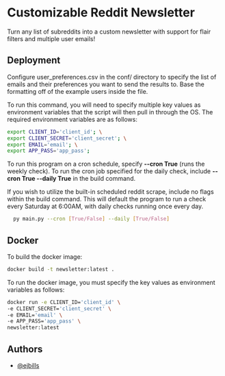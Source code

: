
# Customizable Reddit Newsletter

Turn any list of subreddits into a custom newsletter with support for flair filters and multiple user emails!

## Deployment

Configure user_preferences.csv in the conf/ directory to specify the list of emails and their preferences you want to send the results to. Base the formatting off of the example users inside the file.

To run this command, you will need to specify multiple key values as environment variables that the script will then pull in through the OS.
The required environment variables are as follows:
```bash
export CLIENT_ID='client_id'; \
export CLIENT_SECRET='client_secret'; \
export EMAIL='email'; \
export APP_PASS='app_pass'; 
```

To run this program on a cron schedule, specify **--cron True** (runs the weekly check). To run the cron job specified for the daily check, include **--cron True --daily True** in the build command.

If you wish to utilize the built-in scheduled reddit scrape, include no flags within the build command. This will default the program to run a check every Saturday at 6:00AM, with daily checks running once every day.

```bash
  py main.py --cron [True/False] --daily [True/False]
```

## Docker
To build the docker image:
```bash
docker build -t newsletter:latest . 
```

To run the docker image, you must specify the key values as environment variables as follows:
```bash
docker run -e CLIENT_ID='client_id' \
-e CLIENT_SECRET='client_secret' \
-e EMAIL='email' \
-e APP_PASS='app_pass' \
newsletter:latest
```

## Authors

- [@ejbills](https://github.com/ejbills)

